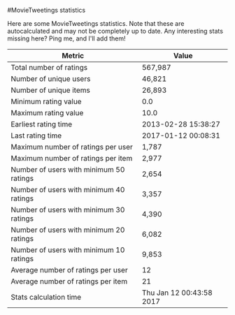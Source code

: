 #MovieTweetings statistics

Here are some MovieTweetings statistics. Note that these are autocalculated and may not be completely up to date. Any interesting stats missing here? Ping me, and I'll add them!

Metric | Value
--- | ---
Total number of ratings                 | 567,987
Number of unique users                  | 46,821
Number of unique items                  | 26,893
Minimum rating value                    | 0.0
Maximum rating value                    | 10.0
Earliest rating time                    | 2013-02-28 15:38:27
Last rating time                        | 2017-01-12 00:08:31
Maximum number of ratings per user      | 1,787
Maximum number of ratings per item      | 2,977
Number of users with minimum 50 ratings | 2,654
Number of users with minimum 40 ratings | 3,357
Number of users with minimum 30 ratings | 4,390
Number of users with minimum 20 ratings | 6,082
Number of users with minimum 10 ratings | 9,853
Average number of ratings per user      | 12
Average number of ratings per item      | 21
Stats calculation time                  | Thu Jan 12 00:43:58 2017

